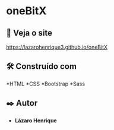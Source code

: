 # oneBitX

## 👀 Veja o site
<https://lazarohenrique3.github.io/oneBitX>

## 🛠️ Construído com

*HTML
*CSS
*Bootstrap
*Sass

## ✒️ Autor

* **Lázaro Henrique** 

